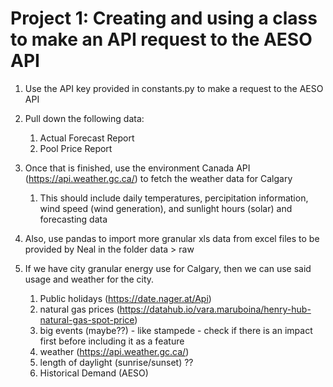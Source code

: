 # Project 1: Creating and using a class to make an API request to the AESO API

1. Use the API key provided in constants.py to make a request to the AESO API

2. Pull down the following data:
   1. Actual Forecast Report
   2. Pool Price Report
   
3. Once that is finished, use the environment Canada API (https://api.weather.gc.ca/) to fetch the weather data for Calgary
   1. This should include daily temperatures, percipitation information, wind speed (wind generation), and sunlight hours (solar) and forecasting data
   
4. Also, use pandas to import more granular xls data from excel files to be provided by Neal in the folder data > raw

5. If we have city granular energy use for Calgary, then we can use said usage and weather for the city. 
   1. Public holidays (https://date.nager.at/Api)
   2. natural gas prices (https://datahub.io/vara.maruboina/henry-hub-natural-gas-spot-price)
   3. big events (maybe??) - like stampede - check if there is an impact first before including it as a feature 
   4. weather (https://api.weather.gc.ca/) 
   5. length of daylight (sunrise/sunset) ??
   6. Historical Demand (AESO)
   
